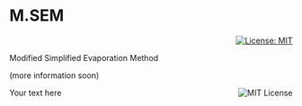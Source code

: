 # M.SEM

<div align="right">
  
  [![License: MIT](https://img.shields.io/badge/License-MIT-yellow.svg)](https://opensource.org/licenses/MIT)

</div>
Modified Simplified Evaporation Method


(more information soon)


<div style="display: flex; justify-content: space-between; align-items: center;">
  <div>Your text here</div>
  <div align="right">
    <img src="https://img.shields.io/badge/license-MIT-blue.svg" alt="MIT License">
  </div>
</div>





